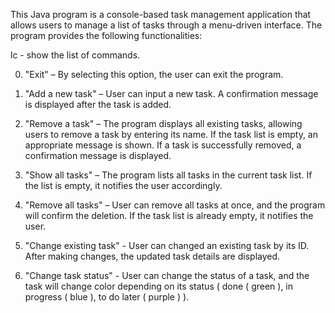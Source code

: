 This Java program is a console-based task management application that allows users to manage a list of tasks through a menu-driven interface. The program provides the following functionalities:

lc - show the list of commands.

0. "Exit" – By selecting this option, the user can exit the program.

1. "Add a new task" – User can input a new task. A confirmation message is displayed after the task is added.

2. "Remove a task" – The program displays all existing tasks, allowing users to remove a task by entering its name. If the task list is empty, an appropriate message is shown. If a task is successfully removed, a confirmation message is displayed.

3. "Show all tasks" – The program lists all tasks in the current task list. If the list is empty, it notifies the user accordingly.

4. "Remove all tasks" – User can remove all tasks at once, and the program will confirm the deletion. If the task list is already empty, it notifies the user.

5. "Change existing task" - User can changed an existing task by its ID. After making changes, the updated task details are displayed.

6. "Change task status" - User can change the status of a task, and the task will change color depending on its status ( done ( green ), in progress ( blue ), to do later ( purple ) ).

